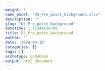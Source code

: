 ```yaml
---
weight: 3
name_excel: "D5_Pre_point_background.xlsx"
description: ""
slug: "D5_Pre_point_background"
datetime: 1.7134463e+09
title: D5_Pre_point_background
author: ''
date: '2024-04-18'
categories: []
tags: []
archetype: codebook
output: html_document
---
```


<div class="tabcontent"></div>
